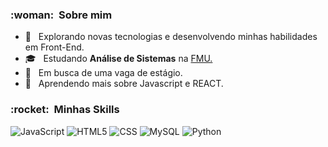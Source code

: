 


<h3> :woman: &nbsp;Sobre mim </h3>

- 🤔 &nbsp; Explorando novas tecnologias e desenvolvendo minhas habilidades em Front-End.
- 🎓 &nbsp; Estudando **Análise de Sistemas** na <a href="link da sua faculdade">FMU.</a>
- 💼 &nbsp; Em busca de uma vaga de estágio.
- 🌱 &nbsp; Aprendendo mais sobre Javascript e REACT.

<h3> :rocket: &nbsp;Minhas Skills </h3>


  ![JavaScript](https://img.shields.io/badge/-JavaScript-333333?style=flat&logo=javascript)
  ![HTML5](https://img.shields.io/badge/-HTML5-333333?style=flat&logo=HTML5)
  ![CSS](https://img.shields.io/badge/-CSS-333333?style=flat&logo=CSS3&logoColor=1572B6)
  ![MySQL](https://img.shields.io/badge/-MySQL-333333?style=flat&logo=mysql)
  ![Python](https://img.shields.io/badge/Python-3776AB?style=for-the-badge&logo=python&logoColor=white)
  





